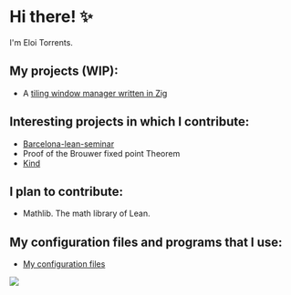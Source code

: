 # Hi there! ✨

I'm Eloi Torrents.

## My projects (WIP):
- A [tiling window manager written in Zig](github.com/Eloitor/ZigWindowManager)

## Interesting projects in which I contribute:

- [Barcelona-lean-seminar](https://github.com/mmasdeu/barcelonaleanseminar)
- Proof of the Brouwer fixed point Theorem 
- [Kind](github.com/moonad/Kind)

## I plan to contribute:

- Mathlib. The math library of Lean.


## My configuration files and programs that I use:

 - [My configuration files](https://github.com/Eloitor/dotfiles)

<!--
- 🔭 I’m currently working on ...
- 🌱 I’m currently learning ...
- 👯 I’m looking to collaborate on ...
- 🤔 I’m looking for help with ...
- 💬 Ask me about ...
- 📫 How to reach me: ...
- ⚡ Fun fact: ...
- ⚡ Fun fact
-->

<p align = "left">
  <a href="https://github.com/Eloitor">
    <img src = "https://github-readme-stats.vercel.app/api?username=Eloitor&show_icons=true&theme=dark&line_height=27&include_all_commits=true">
  </a>
</p>
